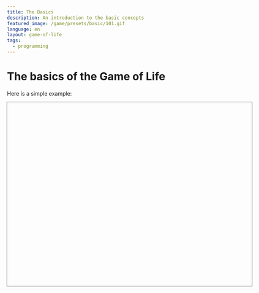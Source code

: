 ```yaml
---
title: The Basics
description: An introduction to the basic concepts
featured_image: /game/presets/basic/101.gif
language: en
layout: game-of-life
tags:
  - programming
---
```


# The basics of the Game of Life

Here is a simple example:

<script src="https://cdn.tailwindcss.com?plugins=typography"></script>
<script>
  tailwind.config = { darkMode: "class" };
  document.body.classList.add('dark')
</script>
<script src="/game/js/game-of-life.js"></script>
<div class="flex" style="width: 640px; height: 480px; outline: gray solid 1px">
  <game-of-life
    class="flex flex-col flex-1 justify-start w-full h-full"
    view="html"
    title="Demo of Life"
    image="/game/presets/simple/traffic-circle.gif"
    width="100"
    height="100"
    scale="10"
    delay="0"
  ></game-board>
</div>
